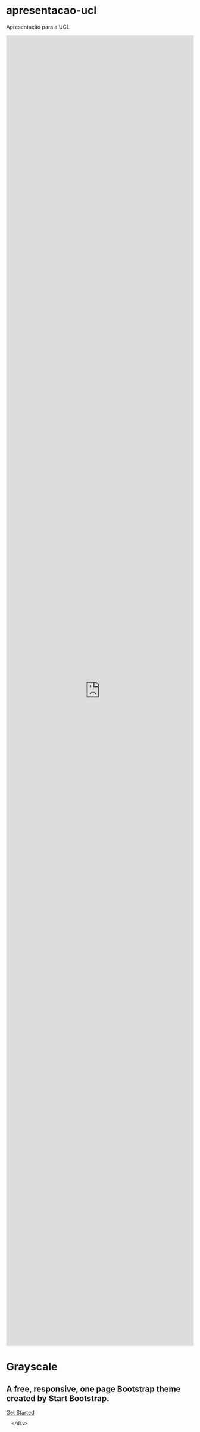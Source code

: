 # apresentacao-ucl
Apresentação para a UCL 
   <div class="container d-flex h-100 align-items-center">
          <div class="mx-auto text-center">
          <iframe src="https://www.youtube.com/embed/z5WSiwktp6c?rel=0&amp;autoplay=1&mute=1&controls=0&loop=1" width="100%" height="90%" frameborder="0" allowfullscreen></iframe>
              <h1 class="mx-auto my-0 text-uppercase">Grayscale</h1>
              <h2 class="text-white-50 mx-auto mt-2 mb-5">A free, responsive, one page Bootstrap theme created by Start Bootstrap.</h2>
              <a href="#about" class="btn btn-primary js-scroll-trigger">Get Started</a>
          </div>

      </div>
